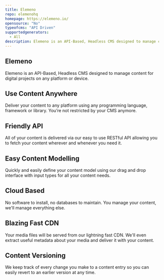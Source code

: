 ```yaml
---
title: Elemeno
repo: elemenohq
homepage: https://elemeno.io/
opensource: "No"
typeofcms: "API Driven"
supportedgenerators:
  - All
description: Elemeno is an API-Based, Headless CMS designed to manage content for digital projects on any platform or device.
---
```

## Elemeno
Elemeno is an API-Based, Headless CMS designed to manage content for digital projects on any platform or device.

## Use Content Anywhere
Deliver your content to any platform using any programming language, framework or library. You’re not restricted by your CMS anymore.

## Friendly API
All of your content is delivered via our easy to use RESTful API allowing you to fetch your content wherever and whenever you need it.

## Easy Content Modelling
Quickly and easily define your content model using our drag and drop interface with input types for all your content needs.

## Cloud Based
No software to install, no databases to maintain. You manage your content, we'll manage everything else.

## Blazing Fast CDN
Your media files will be served from our lightning fast CDN. We'll even extract useful metadata about your media and deliver it with your content.

## Content Versioning
We keep track of every change you make to a content entry so you can easily revert to an earlier version at any time.